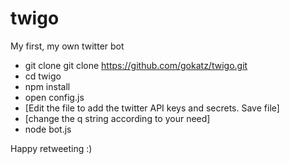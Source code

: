 # twigo
My first, my own twitter bot

- git clone git clone https://github.com/gokatz/twigo.git
- cd twigo
- npm install
- open config.js 
- [Edit the file to add the twitter API keys and secrets. Save file]
- [change the q string according to your need] 
- node bot.js

Happy retweeting :)


